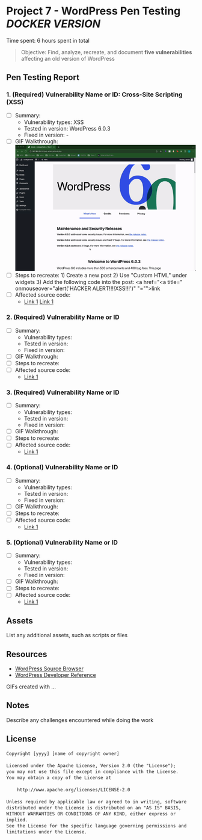 # Project 7 - WordPress Pen Testing  ***DOCKER VERSION***

Time spent: 6 hours spent in total

> Objective: Find, analyze, recreate, and document **five vulnerabilities** affecting an old version of WordPress

## Pen Testing Report

### 1. (Required) Vulnerability Name or ID: Cross-Site Scripting (XSS)

- [ ] Summary: 
  - Vulnerability types: XSS
  - Tested in version: WordPress 6.0.3
  - Fixed in version: -
- [ ] GIF Walkthrough: <img src="Vuln1_XSS.gif" width="800">
- [ ] Steps to recreate: 
      1) Create a new post
      2) Use "Custom HTML" under widgets
      3) Add the following code into the post: 
            <a href="</a><a title=" onmouseover="alert('HACKER ALERT!!!!XSS!!!')" "="">link</a>
- [ ] Affected source code:
  - [Link 1](https://core.trac.wordpress.org/browser/tags/version/src/source_file.php)
  [Link 1](http://127.0.0.1:8181/wp-admin/post.php?post=18&action=edit)
  
### 2. (Required) Vulnerability Name or ID

- [ ] Summary: 
  - Vulnerability types:
  - Tested in version:
  - Fixed in version: 
- [ ] GIF Walkthrough: 
- [ ] Steps to recreate: 
- [ ] Affected source code:
  - [Link 1](https://core.trac.wordpress.org/browser/tags/version/src/source_file.php)

### 3. (Required) Vulnerability Name or ID

- [ ] Summary: 
  - Vulnerability types:
  - Tested in version:
  - Fixed in version: 
- [ ] GIF Walkthrough: 
- [ ] Steps to recreate: 
- [ ] Affected source code:
  - [Link 1](https://core.trac.wordpress.org/browser/tags/version/src/source_file.php)

### 4. (Optional) Vulnerability Name or ID

- [ ] Summary: 
  - Vulnerability types:
  - Tested in version:
  - Fixed in version: 
- [ ] GIF Walkthrough: 
- [ ] Steps to recreate: 
- [ ] Affected source code:
  - [Link 1](https://core.trac.wordpress.org/browser/tags/version/src/source_file.php)

### 5. (Optional) Vulnerability Name or ID

- [ ] Summary: 
  - Vulnerability types:
  - Tested in version:
  - Fixed in version: 
- [ ] GIF Walkthrough: 
- [ ] Steps to recreate: 
- [ ] Affected source code:
  - [Link 1](https://core.trac.wordpress.org/browser/tags/version/src/source_file.php) 

## Assets

List any additional assets, such as scripts or files

## Resources

- [WordPress Source Browser](https://core.trac.wordpress.org/browser/)
- [WordPress Developer Reference](https://developer.wordpress.org/reference/)

GIFs created with  ...
<!-- Recommended GIF Tools:
[Kap](https://getkap.co/) for macOS
[ScreenToGif](https://www.screentogif.com/) for Windows
[peek](https://github.com/phw/peek) for Linux. -->

## Notes

Describe any challenges encountered while doing the work

## License

    Copyright [yyyy] [name of copyright owner]

    Licensed under the Apache License, Version 2.0 (the "License");
    you may not use this file except in compliance with the License.
    You may obtain a copy of the License at

        http://www.apache.org/licenses/LICENSE-2.0

    Unless required by applicable law or agreed to in writing, software
    distributed under the License is distributed on an "AS IS" BASIS,
    WITHOUT WARRANTIES OR CONDITIONS OF ANY KIND, either express or implied.
    See the License for the specific language governing permissions and
    limitations under the License.
